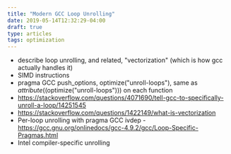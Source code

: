 ```yaml
---
title: "Modern GCC Loop Unrolling"
date: 2019-05-14T12:32:29-04:00
draft: true
type: articles
tags: optimization
---
```


- describe loop unrolling, and related, "vectorization" (which is how gcc actually handles it)
- SIMD instructions
- pragma GCC push_options, optimize("unroll-loops"), same as _attribute_((optimize("unroll-loops"))) on each function
- https://stackoverflow.com/questions/4071690/tell-gcc-to-specifically-unroll-a-loop/14251545
- https://stackoverflow.com/questions/1422149/what-is-vectorization
- Per-loop unrolling with pragma GCC ivdep - https://gcc.gnu.org/onlinedocs/gcc-4.9.2/gcc/Loop-Specific-Pragmas.html
- Intel compiler-specific unrolling

